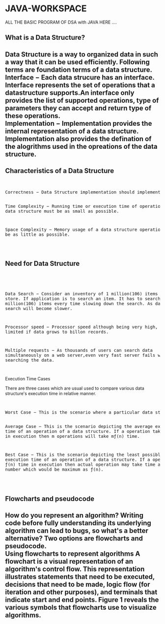 # JAVA-WORKSPACE
ALL THE BASIC PROGRAM OF DSA with JAVA HERE ....
<h2>What is a Data Structure?<h2>
Data Structure is a way to organized data in such a way that it can be used efficiently. Following terms are foundation terms of a data structure.
<br>
  <b>Interface</b> − Each data strucure has an interface. Interface represents the set of operations that a datastructure supports.An interface only provides the list of supported operations, type of parameters they can accept and return type of these operations.
<br>
  <b>Implementation </b>− Implementation provides the internal representation of a data structure. Implementation also provides the defination of the alogrithms used in the opreations of the data structure.
<br>
  <h2>Characteristics of a Data Structure</h2>
  <br>
  <pre>
Correctness − Data Structure implementation should implement its interface correctly.

Time Complexity − Running time or execution time of operations of data structure must be as small as possible.

Space Complexity − Memory usage of a data structure operation should be as little as possible.
</pre>
  <br>
  <h2>Need for Data Structure</h2>
  <br>
  <pre>


Data Search − Consider an inventory of 1 million(106) items of a store. If application is to search an item. It has to search item in 1 million(106) items every time slowing down the search. As data grows, search will become slower.

Processor speed − Processor speed although being very high, falls limited if data grows to billon records.

Multiple requests − As thousands of users can search data simultaneously on a web server,even very fast server fails while searching the data.

</pre>
  <br.
       <h2>Execution Time Cases</h2>
  <br>
  <p>
There are three cases which are usual used to compare various data structure's execution time in relative manner.
  </p>
  <br>
  <pre>
Worst Case − This is the scenario where a particular data structure operation takes maximum time it can take. If a operation's worst case time is ƒ(n) then this operation will not take time more than ƒ(n) time where ƒ(n) represents function of n.

Average Case − This is the scenario depicting the average execution time of an operation of a data structure. If a operation takes ƒ(n) time in execution then m operations will take mƒ(n) time.

Best Case − This is the scenario depicting the least possible execution time of an operation of a data structure. If a operation takes ƒ(n) time in execution then actual operation may take time as random number which would be maximum as ƒ(n).
</pre>
 <br>
<h2>Flowcharts and pseudocode<h2>
<p>How do you represent an algorithm? Writing code before fully understanding its underlying algorithm can lead to bugs, so what's a better alternative? Two options are flowcharts and pseudocode.
<br>
 <b> Using flowcharts to represent algorithms</b>
A flowchart is a visual representation of an algorithm's control flow. This representation illustrates statements that need to be executed, decisions that need to be made, logic flow (for iteration and other purposes), and terminals that indicate start and end points. Figure 1 reveals the various symbols that flowcharts use to visualize algorithms.</p>
